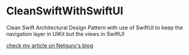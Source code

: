 # CleanSwiftWithSwiftUI
Clean Swift Architectural Design Pattern with use of SwiftUI to keep the navigation layer in UIKit but the views in SwiftUI

[check my article on Netguru's blog](https://www.netguru.com/codestories/clean-swift-with-swiftui-ios)
